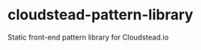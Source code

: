 cloudstead-pattern-library
==========================

Static front-end pattern library for Cloudstead.io

